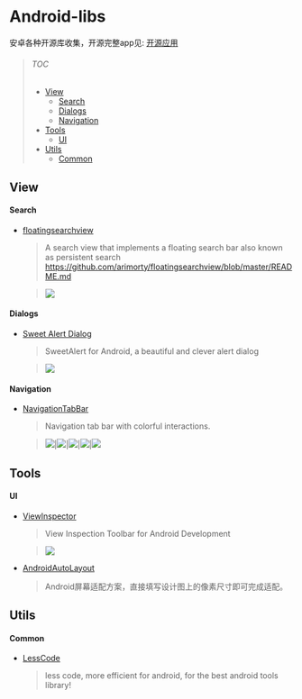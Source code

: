 # Android-libs
安卓各种开源库收集，开源完整app见: [开源应用](https://github.com/wenmin92/Android-libs/blob/master/开源应用.md)

> ###### TOC
> + [View](#view)
>   + [Search](#search)
>   + [Dialogs](#dialogs)
>   + [Navigation](#Navigation)
> + [Tools](#tools)
>   + [UI](#ui)
> + [Utils](#utils)
>   + [Common](#common)
  
  
## View

#### Search

* [floatingsearchview][]

  > A search view that implements a floating search bar also known as persistent search https://github.com/arimorty/floatingsearchview/blob/master/README.md
  
  > ![](https://github.com/arimorty/floatingsearchview/raw/master/images/inaction.gif)

   [floatingsearchview]: https://github.com/arimorty/floatingsearchview

#### Dialogs

* [Sweet Alert Dialog][]

  > SweetAlert for Android, a beautiful and clever alert dialog
  
  > ![](https://github.com/pedant/sweet-alert-dialog/raw/master/change_type.gif)

   [Sweet Alert Dialog]: https://github.com/pedant/sweet-alert-dialog

#### Navigation

* [NavigationTabBar][]

  > Navigation tab bar with colorful interactions.

  > ![](https://lh6.googleusercontent.com/-Bf7uxUiRvfk/VvpVlkZzsVI/AAAAAAAACPA/Ysg9uuBpaL8UhsXpYPlyNJK6IJssdkMvg/w325-h552-no/hntb.gif)|![](https://lh4.googleusercontent.com/-hxXHKG4zMOU/VwLWxDdhxQI/AAAAAAAACQg/gErfodzZlpINFmlWllvuFs6dlRnp_rG9w/w322-h551-no/tbntb.gif)|![](https://lh5.googleusercontent.com/-3RKqh-MquqA/VwLWxHKv2jI/AAAAAAAACQg/WjmW9OravjIAzinLVFXEditNN4DFfRt6A/w322-h552-no/ttbntb.gif)|![](https://lh4.googleusercontent.com/-k4Ac7-c2m8E/VvpVlk3ZmLI/AAAAAAAACPA/21ISoAYGZzUlvGPmIauXwfYZOKdCYIRGg/w323-h552-no/vntb.gif)|![](https://lh5.googleusercontent.com/-hmELfZQvexU/VvpVlooaPvI/AAAAAAAACPA/5HA5ic7dASwBUYqpqcfxAmfLzPPDXejqQ/w322-h552-no/ntbs.gif)

   [NavigationTabBar]: https://github.com/DevLight-Mobile-Agency/NavigationTabBar

## Tools

#### UI

* [ViewInspector][]

  > View Inspection Toolbar for Android Development
  
  > ![](https://github.com/xfumihiro/ViewInspector/raw/master/images/sample.gif)

   [ViewInspector]: https://github.com/xfumihiro/ViewInspector

* [AndroidAutoLayout][]

  > Android屏幕适配方案，直接填写设计图上的像素尺寸即可完成适配。

   [AndroidAutoLayout]: https://github.com/hongyangAndroid/AndroidAutoLayout

## Utils

#### Common

* [LessCode][]

  > less code, more efficient for android, for the best android tools library!

   [LessCode]: https://github.com/openproject/LessCode
